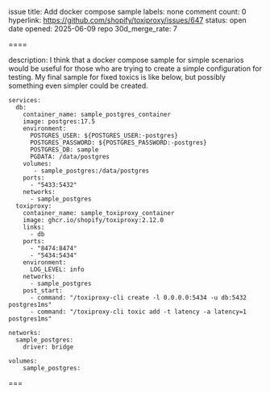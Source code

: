 issue title: Add docker compose sample
labels: none
comment count: 0
hyperlink: https://github.com/shopify/toxiproxy/issues/647
status: open
date opened: 2025-06-09
repo 30d_merge_rate: 7

====

description:
I think that a docker compose sample for simple scenarios would be useful for those who are trying to create a simple configuration for testing. My final sample for fixed toxics is like below, but possibly something even simpler could be created.

```
services:
  db:
    container_name: sample_postgres_container
    image: postgres:17.5
    environment:
      POSTGRES_USER: ${POSTGRES_USER:-postgres}
      POSTGRES_PASSWORD: ${POSTGRES_PASSWORD:-postgres}
      POSTGRES_DB: sample
      PGDATA: /data/postgres
    volumes:
       - sample_postgres:/data/postgres
    ports:
      - "5433:5432"
    networks:
      - sample_postgres
  toxiproxy:
    container_name: sample_toxiproxy_container
    image: ghcr.io/shopify/toxiproxy:2.12.0
    links:
      - db
    ports:
      - "8474:8474"
      - "5434:5434"
    environment:
      LOG_LEVEL: info
    networks:
      - sample_postgres
    post_start:
      - command: "/toxiproxy-cli create -l 0.0.0.0:5434 -u db:5432 postgres1ms"
      - command: "/toxiproxy-cli toxic add -t latency -a latency=1 postgres1ms"

networks:
  sample_postgres:
    driver: bridge

volumes:
    sample_postgres:
```

===
